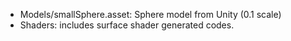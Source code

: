 * Models/smallSphere.asset: Sphere model from Unity (0.1 scale)
* Shaders: includes surface shader generated codes.
